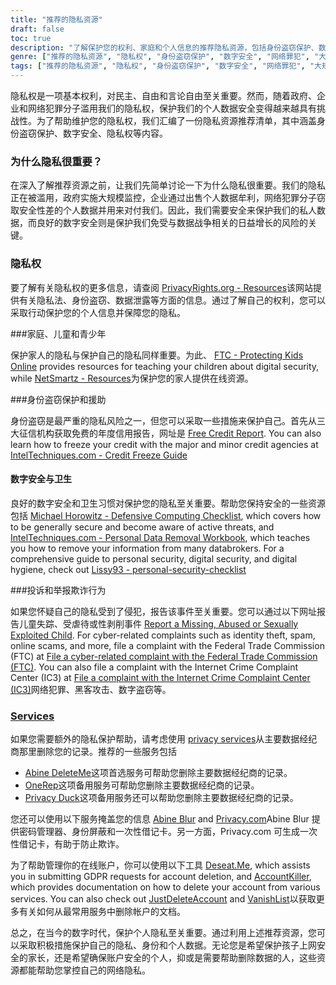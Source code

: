 ```yaml
---
title: "推荐的隐私资源"
draft: false
toc: true
description: "了解保护您的权利、家庭和个人信息的推荐隐私资源，包括身份盗窃保护、数字安全和隐私权，以远离网络罪犯和大规模监控。"
genre: ["推荐的隐私资源", "隐私权", "身份盗窃保护", "数字安全", "网络罪犯", "大规模监控", "个人数据保护", "家庭隐私", "儿童隐私", "青少年隐私", "数字安全卫生", "信用报告", "信用冻结", "防御性计算清单", "删除个人数据", "欺诈报告", "隐私服务", "信息屏蔽", "账户管理", "GDPR 申请", "账户删除"]
tags: ["推荐的隐私资源", "隐私权", "身份盗窃保护", "数字安全", "网络罪犯", "大规模监控", "个人资料", "SimeonOnSecurity", "家庭", "儿童", "青少年", "数字安全卫生", "信用报告", "信用冻结", "防御性计算清单", "删除个人资料", "投诉", "举报欺诈", "隐私服务", "屏蔽信息", "账户管理", "GDPR 申请", "账户删除", "在线隐私", "数据保护", "网络安全", "隐私工具", "身份保护", "在线安全", "个人信息安全"]
---
```


隐私权是一项基本权利，对民主、自由和言论自由至关重要。然而，随着政府、企业和网络犯罪分子滥用我们的隐私权，保护我们的个人数据安全变得越来越具有挑战性。为了帮助维护您的隐私权，我们汇编了一份隐私资源推荐清单，其中涵盖身份盗窃保护、数字安全、隐私权等内容。

### 为什么隐私很重要？

在深入了解推荐资源之前，让我们先简单讨论一下为什么隐私很重要。我们的隐私正在被滥用，政府实施大规模监控，企业通过出售个人数据牟利，网络犯罪分子窃取安全性差的个人数据并用来对付我们。因此，我们需要安全来保护我们的私人数据，而良好的数字安全则是保护我们免受与数据战争相关的日益增长的风险的关键。

### 隐私权

要了解有关隐私权的更多信息，请查阅 [PrivacyRights.org - Resources](https://privacyrights.org/resources)该网站提供有关隐私法、身份盗窃、数据泄露等方面的信息。通过了解自己的权利，您可以采取行动保护您的个人信息并保障您的隐私。

###家庭、儿童和青少年

保护家人的隐私与保护自己的隐私同样重要。为此、 [FTC - Protecting Kids Online](https://www.consumer.ftc.gov/topics/protecting-kids-online) provides resources for teaching your children about digital security, while [NetSmartz - Resources](https://www.missingkids.org/netsmartz/resources)为保护您的家人提供在线资源。

###身份盗窃保护和援助

身份盗窃是最严重的隐私风险之一，但您可以采取一些措施来保护自己。首先从三大征信机构获取免费的年度信用报告，网址是 [Free Credit Report](https://www.annualcreditreport.com/index.action). You can also learn how to freeze your credit with the major and minor credit agencies at [IntelTechniques.com - Credit Freeze Guide](https://inteltechniques.com/data/workbook.pdf)

#### 数字安全与卫生

良好的数字安全和卫生习惯对保护您的隐私至关重要。帮助您保持安全的一些资源包括 [Michael Horowitz - Defensive Computing Checklist](https://defensivecomputingchecklist.com/), which covers how to be generally secure and become aware of active threats, and [IntelTechniques.com - Personal Data Removal Workbook](https://inteltechniques.com/data/workbook.pdf), which teaches you how to remove your information from many databrokers. For a comprehensive guide to personal security, digital security, and digital hygiene, check out [Lissy93 - personal-security-checklist](https://github.com/Lissy93/personal-security-checklist)

###投诉和举报欺诈行为

如果您怀疑自己的隐私受到了侵犯，报告该事件至关重要。您可以通过以下网址报告儿童失踪、受虐待或性剥削事件 [Report a Missing, Abused or Sexually Exploited Child](http://www.missingkids.com/Report). For cyber-related complaints such as identity theft, spam, online scams, and more, file a complaint with the Federal Trade Commission (FTC) at [File a cyber-related complaint with the Federal Trade Commission (FTC)](https://www.ftccomplaintassistant.gov/#&panel1-1). You can also file a complaint with the Internet Crime Complaint Center (IC3) at [File a complaint with the Internet Crime Complaint Center (IC3)](https://complaint.ic3.gov/default.aspx?)网络犯罪、黑客攻击、数字盗窃等。

### [Services](https://simeononsecurity.ch/recommendations/services/)

如果您需要额外的隐私保护帮助，请考虑使用 [privacy services](https://simeononsecurity.ch/recommendations/services/)从主要数据经纪商那里删除您的记录。推荐的一些服务包括

- [Abine DeleteMe](https://joindeleteme.com/refer?coupon=RFR-40867-7DWHR4)这项首选服务可帮助您删除主要数据经纪商的记录。
- [OneRep](https://onerep.com)这项备用服务可帮助您删除主要数据经纪商的记录。
- [Privacy Duck](https://www.privacyduck.com/)这项备用服务还可以帮助您删除主要数据经纪商的记录。

您还可以使用以下服务掩盖您的信息 [Abine Blur](https://dnt.abine.com/#/ref_register/pC8ZbvQtt) and [Privacy.com](https://privacy.com/join/SU86Y)Abine Blur 提供密码管理器、身份屏蔽和一次性借记卡。另一方面，Privacy.com 可生成一次性借记卡，有助于防止欺诈。

为了帮助管理你的在线账户，你可以使用以下工具 [Deseat.Me](https://app.deseat.me), which assists you in submitting GDPR requests for account deletion, and [AccountKiller](https://www.accountkiller.com/en), which provides documentation on how to delete your account from various services. You can also check out [JustDeleteAccount](https://www.justdeleteaccount.com/) and [VanishList](https://vanishlist.ml/)以获取更多有关如何从最常用服务中删除帐户的文档。

总之，在当今的数字时代，保护个人隐私至关重要。通过利用上述推荐资源，您可以采取积极措施保护自己的隐私、身份和个人数据。无论您是希望保护孩子上网安全的家长，还是希望确保账户安全的个人，抑或是需要帮助删除数据的人，这些资源都能帮助您掌控自己的网络隐私。

